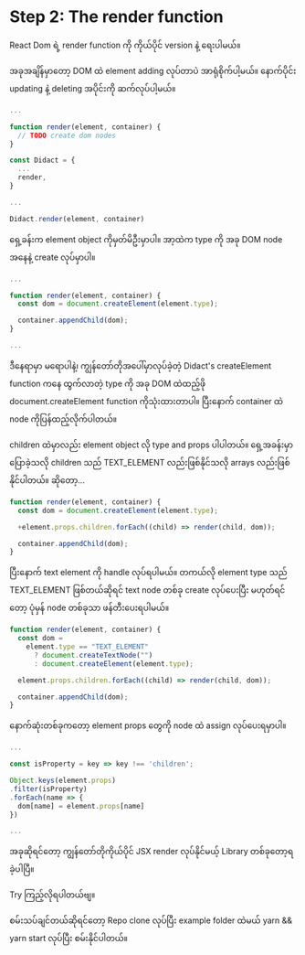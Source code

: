 # Step 2: The render function

React Dom ရဲ့ render function ကို ကိုယ်ပိုင် version နဲ့ ရေးပါမယ်။

အခုအချိန်မှာတော့ DOM ထဲ element adding လုပ်တာပဲ အာရုံစိုက်ပါ့မယ်။ နောက်ပိုင်း updating နဲ့ deleting အပိုင်းကို ဆက်လုပ်ပါ့မယ်။

```js
...

function render(element, container) {
  // TODO create dom nodes
}

const Didact = {
  ...
  render,
}

...

Didact.render(element, container)

```

ရှေ့ခန်းက element object ကိုမှတ်မိဦးမှာပါ။ အာ့ထဲက type ကို အခု DOM node အနေနဲ့ create လုပ်မှာပါ။

```js
...

function render(element, container) {
  const dom = document.createElement(element.type);

  container.appendChild(dom);
}

...

```

ဒီနေရာမှာ မရောပါနဲ့၊ ကျွန်တော်တိုအပေါ်မှာလုပ်ခဲ့တဲ့ Didact's createElement function ကနေ ထွက်လာတဲ့ type ကို အခု DOM ထဲထည့်ဖို document.createElement function ကိုသုံးထားတာပါ။
ပြီးနောက် container ထဲ node ကိုပြန်ထည့်လိုက်ပါတယ်။

children ထဲမှာလည်း element object လို type and props ပါပါတယ်။ ရှေ့အခန်းမှာပြောခဲ့သလို children သည် TEXT_ELEMENT လည်းဖြစ်နိုင်သလို arrays လည်းဖြစ်နိုင်ပါတယ်။ ဆိုတော့...

```js
function render(element, container) {
  const dom = document.createElement(element.type);

  +element.props.children.forEach((child) => render(child, dom));

  container.appendChild(dom);
}
```

ပြီးနောက် text element ကို handle လုပ်ရပါမယ်။ တကယ်လို element type သည် TEXT_ELEMENT ဖြစ်တယ်ဆိုရင် text node တစ်ခု create လုပ်ပေးပြီး မဟုတ်ရင်တော့ ပုံမှန် node တစ်ခုသာ ဖန်တီးပေးရပါမယ်။

```js
function render(element, container) {
  const dom =
    element.type == "TEXT_ELEMENT"
      ? document.createTextNode("")
      : document.createElement(element.type);

  element.props.children.forEach((child) => render(child, dom));

  container.appendChild(dom);
}
```

နောက်ဆုံးတစ်ခုကတော့ element props တွေကို node ထဲ assign လုပ်ပေးရမှာပါ။

```js
...

const isProperty = key => key !== 'children';

Object.keys(element.props)
.filter(isProperty)
.forEach(name => {
  dom[name] = element.props[name]
})

...

```
အခုဆိုရင်တော့ ကျွန်တော်တိုကိုယ်ပိုင် JSX render လုပ်နိုင်မယ့် Library တစ်ခုတော့ရခဲ့ပါပြီ။

Try ကြည့်လိုရပါတယ်ဗျ။

စမ်းသပ်ချင်တယ်ဆိုရင်တော့ Repo clone လုပ်ပြီး example folder ထဲမယ် yarn && yarn start လုပ်ပြီး စမ်းနိုင်ပါတယ်။